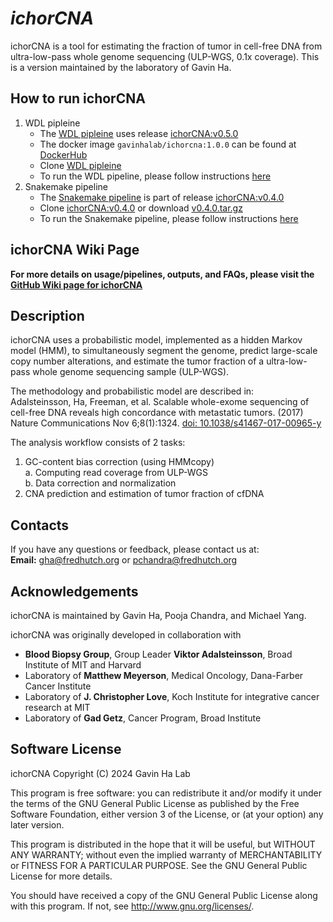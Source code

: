 # *ichorCNA*
ichorCNA is a tool for estimating the fraction of tumor in cell-free DNA from ultra-low-pass whole genome sequencing (ULP-WGS, 0.1x coverage). This is a version maintained by the laboratory of Gavin Ha.

## How to run ichorCNA

1. WDL pipleine
   - The [WDL pipleine](https://github.com/GavinHaLab/ichorCNA_WDL/tree/main/WDL) uses release [ichorCNA:v0.5.0](https://github.com/GavinHaLab/ichorCNA/releases/tag/v0.5.0)
   - The docker image `gavinhalab/ichorcna:1.0.0` can be found at [DockerHub](https://hub.docker.com/repository/docker/gavinhalab/ichorcna/general)
   - Clone [WDL pipleine](https://github.com/GavinHaLab/ichorCNA_WDL/tree/main/WDL)
   - To run the WDL pipeline, please follow instructions [here](https://github.com/GavinHaLab/ichorCNA_WDL/tree/main/WDL#readme)
2. Snakemake pipeline
   - The [Snakemake pipeline](https://github.com/GavinHaLab/ichorCNA/tree/v0.4.0/scripts/snakemake) is part of release [ichorCNA:v0.4.0](https://github.com/GavinHaLab/ichorCNA/releases/tag/v0.4.0)
   - Clone [ichorCNA:v0.4.0](https://github.com/GavinHaLab/ichorCNA/tree/v0.4.0) or download [v0.4.0.tar.gz](https://github.com/GavinHaLab/ichorCNA/releases/tag/v0.4.0)
   - To run the Snakemake pipeline, please follow instructions [here](https://github.com/broadinstitute/ichorCNA/wiki/SnakeMake-pipeline-for-ichorCNA)

## ichorCNA Wiki Page
**For more details on usage/pipelines, outputs, and FAQs, please visit the [GitHub Wiki page for ichorCNA](https://github.com/broadinstitute/ichorCNA/wiki)**

## Description
ichorCNA uses a probabilistic model, implemented as a hidden Markov model (HMM), to simultaneously segment the genome, predict large-scale copy number alterations, and estimate the tumor fraction of a ultra-low-pass whole genome sequencing sample (ULP-WGS). 

The methodology and probabilistic model are described in:  
Adalsteinsson, Ha, Freeman, et al. Scalable whole-exome sequencing of cell-free DNA reveals high concordance with metastatic tumors. (2017) Nature Communications Nov 6;8(1):1324. [doi: 10.1038/s41467-017-00965-y](https://doi.org/10.1038/s41467-017-00965-y)

The analysis workflow consists of 2 tasks:  
1. GC-content bias correction (using HMMcopy)  
  a. Computing read coverage from ULP-WGS  
  b. Data correction and normalization  
2. CNA prediction and estimation of tumor fraction of cfDNA

## Contacts
If you have any questions or feedback, please contact us at:  
**Email:** <gha@fredhutch.org> or <pchandra@fredhutch.org>

## Acknowledgements
ichorCNA is maintained by Gavin Ha, Pooja Chandra, and Michael Yang.  

ichorCNA was originally developed in collaboration with  
- **Blood Biopsy Group**, Group Leader **Viktor Adalsteinsson**, Broad Institute of MIT and Harvard
- Laboratory of **Matthew Meyerson**, Medical Oncology, Dana-Farber Cancer Institute
- Laboratory of **J. Christopher Love**, Koch Institute for integrative cancer research at MIT
- Laboratory of **Gad Getz**, Cancer Program, Broad Institute

## Software License
ichorCNA
Copyright (C) 2024 Gavin Ha Lab

This program is free software: you can redistribute it and/or modify
it under the terms of the GNU General Public License as published by
the Free Software Foundation, either version 3 of the License, or
(at your option) any later version.

This program is distributed in the hope that it will be useful,
but WITHOUT ANY WARRANTY; without even the implied warranty of
MERCHANTABILITY or FITNESS FOR A PARTICULAR PURPOSE.  See the
GNU General Public License for more details.

You should have received a copy of the GNU General Public License
along with this program.  If not, see <http://www.gnu.org/licenses/>.
